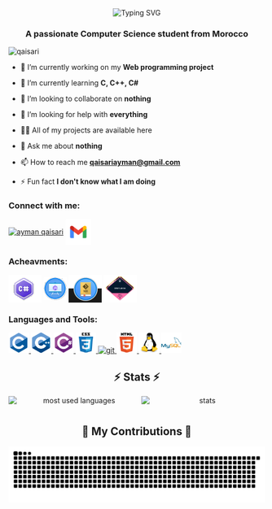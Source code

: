 <div align="center">
  <img src="https://readme-typing-svg.herokuapp.com?font=Fira+Code&weight=600&size=30&pause=1000&color=B5B0C3&center=true&vCenter=true&width=435&lines=%3E%3E+Hi+There%F0%9F%91%8B;%3E%3E+I'm+Ayman+Qaisari" alt="Typing SVG" />
</div>


<h3 align="center">A passionate Computer Science student from Morocco</h3>

<p align="left"> <img src="https://komarev.com/ghpvc/?username=qaisari&label=Profile%20views&color=0e75b6&style=flat" alt="qaisari" /> </p>

- 🔭 I’m currently working on my **Web programming project**

- 🌱 I’m currently learning **C, C++, C#**

- 👯 I’m looking to collaborate on **nothing**

- 🤝 I’m looking for help with **everything**

- 👨‍💻 All of my projects are available here

- 💬 Ask me about **nothing**

- 📫 How to reach me **qaisariayman@gmail.com**

- ⚡ Fun fact **I don't know what I am doing**

<h3 align="left">Connect with me:</h3>
<p align="left">
<a href="https://www.linkedin.com/in/ayman-qaisari-3337a3251/" target="blank"><img align="center" src="https://raw.githubusercontent.com/rahuldkjain/github-profile-readme-generator/master/src/images/icons/Social/linked-in-alt.svg" alt="ayman qaisari" height="30" width="40" /></a>
<a href="mailto:qaisariayman@gmail.com" target="blank"><img align="center" src="gmail2.PNG" alt="qaisari ayman" height="50" width="50" /></a>
</p>

<h3 align="left">Acheavments:</h3>

<a href="https://learn.microsoft.com/api/achievements/share/en-us/qaisariayman-0716/ESA9Q8CP?sharingId=98F589CF554F3705" target="blank"><img align="center" src="https://github.com/qaisari/qaisari/blob/main/C%23.PNG" alt="C#" height="55" width="65" margin="0" /></a>
<a href="https://learn.microsoft.com/api/achievements/share/en-us/qaisariayman-0716/FMRCKBEX?sharingId=98F589CF554F3705" target="blank"><img align="center" src=".NET_PNG.PNG" alt=".NET" height="45" width="45" margin="0" /></a>
<a href="https://learn.microsoft.com/api/achievements/share/en-us/qaisariayman-0716/3A2FVPGH?sharingId=98F589CF554F3705" target="blank"><img align="center" src="acheavement.PNG" alt="Git" height="55" width="65" margin="0" /></a>
<a href="https://www.datacamp.com/statement-of-accomplishment/track/9041ccc8dd15877f7b4403575464584f47566569?raw=1" target="blank"><img align="center" src="GithubFoundation.PNG" alt="Github" height="55" width="65" margin="0" /></a>


<h3 align="left">Languages and Tools:</h3>
<p align="left"> <a href="https://www.cprogramming.com/" target="_blank" rel="noreferrer"> <img src="https://raw.githubusercontent.com/devicons/devicon/master/icons/c/c-original.svg" alt="c" width="40" height="40"/> </a> <a href="https://www.w3schools.com/cpp/" target="_blank" rel="noreferrer"> <img src="https://raw.githubusercontent.com/devicons/devicon/master/icons/cplusplus/cplusplus-original.svg" alt="cplusplus" width="40" height="40"/> </a> <a href="https://www.w3schools.com/cs/" target="_blank" rel="noreferrer"> <img src="https://raw.githubusercontent.com/devicons/devicon/master/icons/csharp/csharp-original.svg" alt="csharp" width="40" height="40"/> </a> <a href="https://www.w3schools.com/css/" target="_blank" rel="noreferrer"> <img src="https://raw.githubusercontent.com/devicons/devicon/master/icons/css3/css3-original-wordmark.svg" alt="css3" width="40" height="40"/> </a> <a href="https://git-scm.com/" target="_blank" rel="noreferrer"> <img src="https://www.vectorlogo.zone/logos/git-scm/git-scm-icon.svg" alt="git" width="40" height="40"/> </a> <a href="https://www.w3.org/html/" target="_blank" rel="noreferrer"> <img src="https://raw.githubusercontent.com/devicons/devicon/master/icons/html5/html5-original-wordmark.svg" alt="html5" width="40" height="40"/> </a> <a href="https://www.linux.org/" target="_blank" rel="noreferrer"> <img src="https://raw.githubusercontent.com/devicons/devicon/master/icons/linux/linux-original.svg" alt="linux" width="40" height="40"/> </a> <a href="https://www.mysql.com/" target="_blank" rel="noreferrer"> <img src="https://raw.githubusercontent.com/devicons/devicon/master/icons/mysql/mysql-original-wordmark.svg" alt="mysql" width="40" height="40"/> </a> </p>
<!--
<div align="center">
  <h2>⚡ Stats ⚡</h2>
  <img width=345 align="left" src="https://github-readme-stats.vercel.app/api/top-langs?username=qaisari&show_icons=true&locale=en&layout=compact&theme=tokyonight" alt="most used languages" />
  <img width=320 align="right" src="https://github-readme-stats.vercel.app/api?username=qaisari&show_icons=true&locale=en&theme=tokyonight" alt="stats" />
</div>
<div align="center">
  <h2>🐍 My Contributions 🐍</h2>
  <br>
  <img align="right" src="https://github.com/qaisari/qaisari/blob/output/github-snake-dark.svg" alt="Snake animation" />
  <br/><br/><br/>
</div>
-->
<div align="center">
  <h2>⚡ Stats ⚡</h2>
  <div style="display: flex; justify-content: center; gap: 2ho0px;">
    <img width="345" src="https://github-readme-stats.vercel.app/api/top-langs?username=qaisari&show_icons=true&locale=en&layout=compact&theme=tokyonight" alt="most used languages" />
    <img width="320" src="https://github-readme-stats.vercel.app/api?username=qaisari&show_icons=true&locale=en&theme=tokyonight" alt="stats" />
  </div>
</div>

<div align="center" style="margin-top: 40px;">
  <h2>🐍 My Contributions 🐍</h2>
  <img src="https://github.com/qaisari/qaisari/blob/output/github-snake-dark.svg" alt="Snake animation" />
</div>

<!--
**qaisari/qaisari** is a ✨ _special_ ✨ repository because its `README.md` (this file) appears on your GitHub profile.
<p><img align="right" src="https://github-readme-streak-stats.herokuapp.com/?user=qaisari&theme=tokyonight" alt="streak" /></p>
![snake gif](https://github.com/qaisari/qaisari/blob/output/github-snake-dark.svg)
Here are some ideas to get you started:
(https://git.io/streak-stats)
- 🔭 I’m currently working on ...
- 🌱 I’m currently learning ...
- 👯 I’m looking to collaborate on ...
- 🤔 I’m looking for help with ...
- 💬 Ask me about ...
- 📫 How to reach me: ...
- 😄 Pronouns: ...
- ⚡ Fun fact: ...
-->
